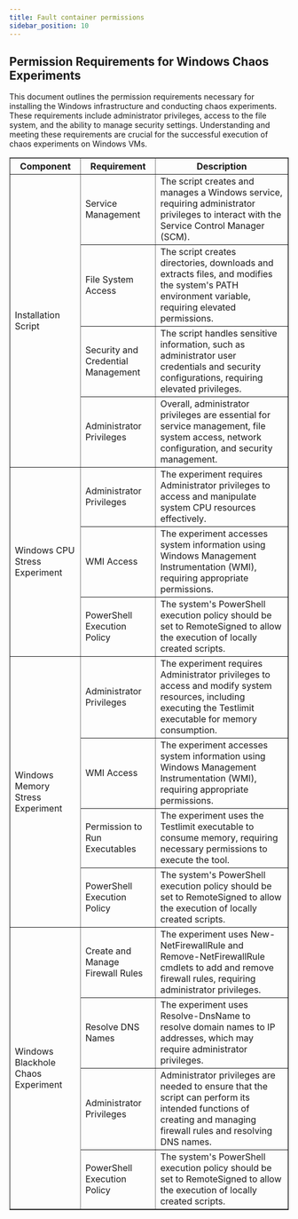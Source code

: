```yaml
---
title: Fault container permissions
sidebar_position: 10
---
```


## Permission Requirements for Windows Chaos Experiments</h1>
This document outlines the permission requirements necessary for installing the Windows infrastructure and conducting chaos experiments. These requirements include administrator privileges, access to the file system, and the ability to manage security settings. Understanding and meeting these requirements are crucial for the successful execution of chaos experiments on Windows VMs.
    

<table border="1">
    <tr>
        <th>Component</th>
        <th>Requirement</th>
        <th>Description</th>
    </tr>
    <tr>
        <td rowspan="4">Installation Script</td>
        <td>Service Management</td>
        <td>The script creates and manages a Windows service, requiring administrator privileges to interact with the Service Control Manager (SCM).</td>
    </tr>
    <tr>
        <td>File System Access</td>
        <td>The script creates directories, downloads and extracts files, and modifies the system's PATH environment variable, requiring elevated permissions.</td>
    </tr>
    <tr>
        <td>Security and Credential Management</td>
        <td>The script handles sensitive information, such as administrator user credentials and security configurations, requiring elevated privileges.</td>
    </tr>
    <tr>
        <td>Administrator Privileges</td>
        <td>Overall, administrator privileges are essential for service management, file system access, network configuration, and security management.</td>
    </tr>
    <tr>
        <td rowspan="3">Windows CPU Stress Experiment</td>
        <td>Administrator Privileges</td>
        <td>The experiment requires Administrator privileges to access and manipulate system CPU resources effectively.</td>
    </tr>
    <tr>
        <td>WMI Access</td>
        <td>The experiment accesses system information using Windows Management Instrumentation (WMI), requiring appropriate permissions.</td>
    </tr>
    <tr>
        <td>PowerShell Execution Policy</td>
        <td>The system's PowerShell execution policy should be set to RemoteSigned to allow the execution of locally created scripts.</td>
    </tr>
    <tr>
        <td rowspan="4">Windows Memory Stress Experiment</td>
        <td>Administrator Privileges</td>
        <td>The experiment requires Administrator privileges to access and modify system resources, including executing the Testlimit executable for memory consumption.</td>
    </tr>
    <tr>
        <td>WMI Access</td>
        <td>The experiment accesses system information using Windows Management Instrumentation (WMI), requiring appropriate permissions.</td>
    </tr>
    <tr>
        <td>Permission to Run Executables</td>
        <td>The experiment uses the Testlimit executable to consume memory, requiring necessary permissions to execute the tool.</td>
    </tr>
    <tr>
        <td>PowerShell Execution Policy</td>
        <td>The system's PowerShell execution policy should be set to RemoteSigned to allow the execution of locally created scripts.</td>
    </tr>
    <tr>
        <td rowspan="4">Windows Blackhole Chaos Experiment</td>
        <td>Create and Manage Firewall Rules</td>
        <td>The experiment uses New-NetFirewallRule and Remove-NetFirewallRule cmdlets to add and remove firewall rules, requiring administrator privileges.</td>
    </tr>
    <tr>
        <td>Resolve DNS Names</td>
        <td>The experiment uses Resolve-DnsName to resolve domain names to IP addresses, which may require administrator privileges.</td>
    </tr>
    <tr>
        <td>Administrator Privileges</td>
        <td>Administrator privileges are needed to ensure that the script can perform its intended functions of creating and managing firewall rules and resolving DNS names.</td>
    </tr>
    <tr>
        <td>PowerShell Execution Policy</td>
        <td>The system's PowerShell execution policy should be set to RemoteSigned to allow the execution of locally created scripts.</td>
    </tr>
</table>
